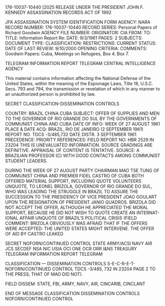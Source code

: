 176-10037-10440 [2025 RELEASE UNDER THE PRESIDENT JOHN F. KENNEDY ASSASSINATION RECORDS ACT OF 1992

JFK ASSASSINATION SYSTEM
IDENTIFICATION FORM
AGENCY: NARA
RECORD NUMBER: 176-10037-10440
RECORD SERIES: Personal Papers of Richard Goodwin
AGENCY FILE NUMBER:
ORIGINATOR: CIA
FROM:
TO:
TITLE: Information Report Re:
DATE: 9/3/1961
PAGES: 2
SUBJECTS:
DOCUMENT TYPE:
CLASSIFICATION:
RESTRICTIONS:
CURRENT STATUS:
DATE OF LAST REVIEW: 9/10/2000
OPENING CRITERIA:
COMMENTS: Goodwin Papers: Cuba, Meetings on Refugees, Box 4. Box 7.

TELEGRAM INFORMATION REPORT TELEGRAM
CENTRAL INTELLIGENCE AGENCY

This material contains information affecting the National Defense of the United States, within the meaning of the Espionage Laws, Title 18, U.S.C. Secs.
793 and 794, the transmission or revelation of which in any manner to an unauthorized person is prohibited by law.

SECRET
CLASSIFICATION-DISSEMINATION CONTROLS

COUNTRY: BRAZIL CHINA CUBA
SUBJECT: OFFER OF SUPPLIES AND MEN TO THE
GOVERNOR OF RIO GRANDE DO SUL BY
THE GOVERNMENTS OF COMMUNIST CHINA
AND CUBA
DATE OF INFO: WEEK OF 27 AUGUST 1961
PLACE & DATE ACQ: BRAZIL, RIO DE JANEIRO (2 SEPTEMBER 1961)
REPORT NO. TDCS -3/485,732
DATE DISTR. 3 SEPTEMBER 1961
PRECEDENCE: PRIORITY
REFERENCES:
FIELD REPORT NO: HBR 2529
IN 23204
THIS IS UNEVALUATED INFORMATION. SOURCE GRADINGS ARE DEFINITIVE. APPRAISAL OF CONTENT IS TENTATIVE.
SOURCE: A BRAZILIAN PROFESSOR (C) WITH GOOD CONTACTS AMONG COMMUNIST STUDENT LEADERS.

DURING THE WEEK OF 27 AUGUST PARTY CHAIRMAN MAO TSE TUNG
OF COMMUNIST CHINA AND PREMIER FIDEL CASTRO OF CUBA BOTH OFFERED
MATERIAL SUPPORT, INCLUDING QUOTE VOLUNTEERS UNQUOTE, TO LEONEL
BRIZOLA, GOVERNOR OF RIO GRANDE DO SUL, WHO WAS LEADING THE STRUGGLE
IN BRAZIL TO ASSURE THE SUCCESSION TO THE PRESIDENCY OF VICE
PRESIDENT JOAO GOULART UPON THE RESIGNATION OF PRESIDENT JANIO QUADROS.
BRIZOLA DID NOT ACCEPT THE OFFER, ALTHOUGH HE APPRECIATED THE
MORAL SUPPORT, BECAUSE HE DID NOT WISH TO QUOTE CREATE AN INTERNAT-
IONAL AFFAIR UNQUOTE OF BRAZIL'S POLITICAL CRISIS (FIELD COMMENT:
BRIZOLA OBVIOUSLY WAS AFRAID THAT IF THE OFFERS WERE ACCEPTED:
THE UNITED STATES MIGHT INTERVENE. THE OFFER OF AID BY CASTRO LEAKED

SECRET
NOFORN/CONTINUED CONTROL
STATE
ARMY/ACSI NAVY AIR JCS SECDEF NSA NIC USIA OCI ONE OCR ORR
I&NS
TREASURY
TELEGRAM INFORMATION REPORT TELEGRAM

CLASSIFICATION — DISSEMINATION CONTROLS
S-E-C-R-E-T-NOFORN/CONTINUED CONTROL TDCS -3/485, 732
IN 23204
PAGE 2
TO THE PRESS; THAT OF MAO DID NOT).

FIELD DISSEM: STATE, FBI, ARMY, NAVY, AIR, CINCARIB, CINCLANT

END OF MESSAGE
CLASSIFICATION DISSEMINATION CONTROLS
NOFORN/CONTINUED CONTROL
